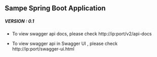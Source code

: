 ## Sampe Spring Boot Application
#####	VERSION : 0.1

- To view swagger api docs, please check http://ip:port/v2/api-docs

- To view swagger api in Swagger UI , please check http://ip:port/swagger-ui.html
